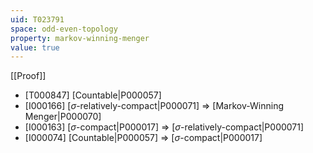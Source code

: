 ```yaml
---
uid: T023791
space: odd-even-topology
property: markov-winning-menger
value: true
---
```

[[Proof]]

* [T000847] [Countable|P000057]
* [I000166] [$\sigma$-relatively-compact|P000071] => [Markov-Winning Menger|P000070]
* [I000163] [$\sigma$-compact|P000017] => [$\sigma$-relatively-compact|P000071]
* [I000074] [Countable|P000057] => [$\sigma$-compact|P000017]

